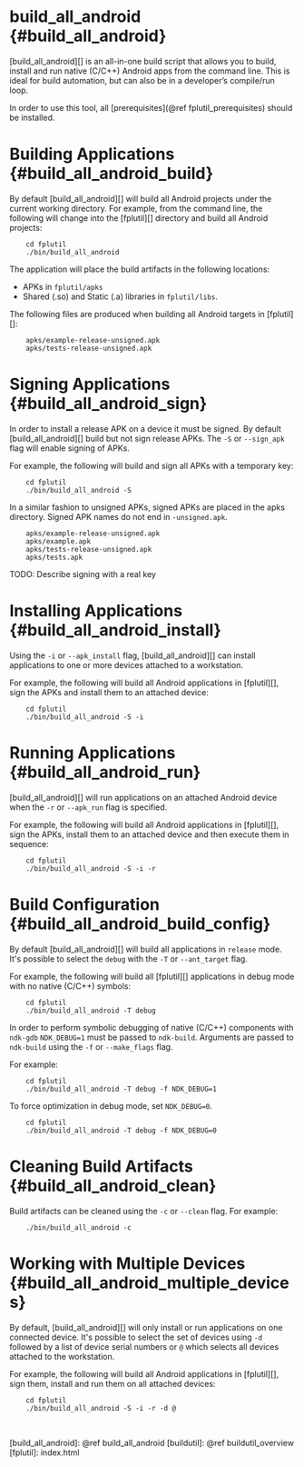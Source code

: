 build_all_android    {#build_all_android}
=================

[build_all_android][] is an all-in-one build script that allows you to
build, install and run native (C/C++) Android apps from the command line.
This is ideal for build automation, but can also be in a developer’s
compile/run loop.

In order to use this tool, all [prerequisites](@ref fplutil_prerequisites)
should be installed.

# Building Applications    {#build_all_android_build}

By default [build_all_android][] will build all Android projects under the
current working directory.  For example, from the command line, the following
will change into the [fplutil][] directory and build all Android projects:

~~~{.sh}
    cd fplutil
    ./bin/build_all_android
~~~

The application will place the build artifacts in the following locations:

   * APKs in `fplutil/apks`
   * Shared (.so) and Static (.a) libraries in `fplutil/libs`.

The following files are produced when building all Android targets in
[fplutil][]:

~~~~
    apks/example-release-unsigned.apk
    apks/tests-release-unsigned.apk
~~~~

# Signing Applications    {#build_all_android_sign}

In order to install a release APK on a device it must be signed.  By default
[build_all_android][] build but not sign release APKs.  The `-S` or
`--sign_apk` flag will enable signing of APKs.

For example, the following will build and sign all APKs with a temporary key:

~~~{.sh}
    cd fplutil
    ./bin/build_all_android -S
~~~

In a similar fashion to unsigned APKs, signed APKs are placed in the apks
directory.  Signed APK names do not end in `-unsigned.apk`.

~~~{.sh}
    apks/example-release-unsigned.apk
    apks/example.apk
    apks/tests-release-unsigned.apk
    apks/tests.apk
~~~

TODO: Describe signing with a real key

# Installing Applications    {#build_all_android_install}

Using the `-i` or `--apk_install` flag, [build_all_android][] can install
applications to one or more devices attached to a workstation.

For example, the following will build all Android applications in [fplutil][],
sign the APKs and install them to an attached device:

~~~{.sh}
    cd fplutil
    ./bin/build_all_android -S -i
~~~

# Running Applications    {#build_all_android_run}

[build_all_android][] will run applications on an attached Android device
when the `-r` or `--apk_run` flag is specified.

For example, the following will build all Android applications in [fplutil][],
sign the APKs, install them to an attached device and then execute them in
sequence:

~~~{.sh}
    cd fplutil
    ./bin/build_all_android -S -i -r
~~~

# Build Configuration    {#build_all_android_build_config}

By default [build_all_android][] will build all applications in `release`
mode.  It's possible to select the `debug` with the `-T` or `--ant_target`
flag.

For example, the following will build all [fplutil][] applications in debug
mode with no native (C/C++) symbols:

~~~{.sh}
    cd fplutil
    ./bin/build_all_android -T debug
~~~

In order to perform symbolic debugging of native (C/C++) components with
`ndk-gdb` `NDK_DEBUG=1` must be passed to `ndk-build`.  Arguments are passed to
`ndk-build` using the `-f` or `--make_flags` flag.

For example:

~~~{.sh}
    cd fplutil
    ./bin/build_all_android -T debug -f NDK_DEBUG=1
~~~

To force optimization in debug mode, set `NDK_DEBUG=0`.

~~~{.sh}
    cd fplutil
    ./bin/build_all_android -T debug -f NDK_DEBUG=0
~~~

# Cleaning Build Artifacts    {#build_all_android_clean}

Build artifacts can be cleaned using the `-c` or `--clean` flag.  For example:

~~~{.sh}
    ./bin/build_all_android -c
~~~

# Working with Multiple Devices    {#build_all_android_multiple_devices}

By default, [build_all_android][] will only install or run applications on
one connected device.  It's possible to select the set of devices using
`-d` followed by a list of device serial numbers or `@` which selects all
devices attached to the workstation.

For example, the following will build all Android applications in [fplutil][],
sign them, install and run them on all attached devices:

~~~{.sh}
    cd fplutil
    ./bin/build_all_android -S -i -r -d @
~~~

<br>

  [build_all_android]: @ref build_all_android
  [buildutil]: @ref buildutil_overview
  [fplutil]: index.html
